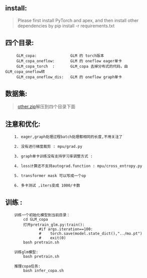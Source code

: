 ## install:
>Please first install PyTorch and apex, and then install other dependencies by pip install -r requirements.txt


## 四个目录:
```shell
     GLM_copa:               GLM 的 torch版本
     GLM_copa_oneflow:       GLM 的 oneflow eager单卡
     GLM_copa_torch  :       GLM_copa 去掉分布式的代码，由GLM_copa_oneflow转
     GLM_copa_oneflow_dis:   GLM 的 oneflow graph单卡
```

## 数据集:
>[other.zip](https://oneflow-public.oss-cn-beijing.aliyuncs.com/datasets/models/NLP/other.zip)解压到四个目录下面


## 注意和优化:
```shell
    1. eager,graph处理过程batch处理都相同的长度,不用关注了

    2. 没有进行梯度裁剪 : mpu/grad.py

    3. graph单卡训练没有支持学习率调整方式 : 

    4. loss计算还不支持autograd.function : mpu/cross_entropy.py
    
    5. transformer mask 可以写成一个op

    6. 多卡测试 ,iters变成 1000/卡数
```


## 训练 : 
```shell
    训练一个初始化模型到当前目录：
        cd GLM_copa
        打开pretrain_glm.py:train():
               #if args.iteration==100:
               #    torch.save(model.state_dict(),"../mo.pt")
               #    exit(0)
        bash pretrain.sh
    
    训练glm模型:
        bash pretrain.sh
    
    推理copa任务:
        bash infer_copa.sh
```                          